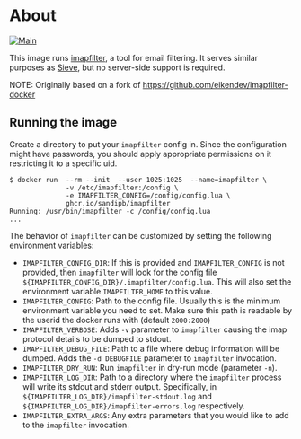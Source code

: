 # About

[![Main](https://github.com/sandipb/imapfilter-docker/actions/workflows/main.yml/badge.svg)](https://github.com/sandipb/imapfilter-docker/actions/workflows/main.yml)

This image runs [imapfilter](https://github.com/lefcha/imapfilter), a tool for email filtering. It serves similar
purposes as [Sieve](http://sieve.info/), but no server-side support is required.

NOTE: Originally based on a fork of <https://github.com/eikendev/imapfilter-docker>

## Running the image

Create a directory to put your `imapfilter` config in. Since the configuration might have passwords, you should apply
appropriate permissions on it restricting it to a specific uid.

```shell-session
$ docker run  --rm --init  --user 1025:1025  --name=imapfilter \
              -v /etc/imapfilter:/config \
              -e IMAPFILTER_CONFIG=/config/config.lua \
              ghcr.io/sandipb/imapfilter
Running: /usr/bin/imapfilter -c /config/config.lua
...
```

The behavior of `imapfilter` can be customized by setting the following environment variables:

- `IMAPFILTER_CONFIG_DIR`: If this is provided and `IMAPFILTER_CONFIG` is not provided, then `imapfilter` will look for
  the config file `${IMAPFILTER_CONFIG_DIR}/.imapfilter/config.lua`. This will also set the environment variable
  `IMAPFILTER_HOME` to this value.
- `IMAPFILTER_CONFIG`: Path to the config file. Usually this is the minimum environment variable you need to set. Make
  sure this path is readable by the userid the docker runs with (default `2000:2000`)
- `IMAPFILTER_VERBOSE`: Adds `-v` parameter to `imapfilter` causing the imap protocol details to be dumped to stdout.
- `IMAPFILTER_DEBUG_FILE`: Path to a file where debug information will be dumped. Adds the `-d DEBUGFILE` parameter to
  `imapfilter` invocation.
- `IMAPFILTER_DRY_RUN`: Run `imapfilter` in dry-run mode (parameter `-n`).
- `IMAPFILTER_LOG_DIR`: Path to a directory where the `imapfilter` process will write its stdout and stderr output.
  Specifically, in `${IMAPFILTER_LOG_DIR}/imapfilter-stdout.log` and `${IMAPFILTER_LOG_DIR}/imapfilter-errors.log`
  respectively.
- `IMAPFILTER_EXTRA_ARGS`: Any extra parameters that you would like to add to the `imapfilter` invocation.
